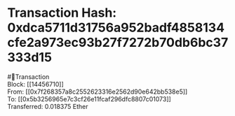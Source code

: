 
Transaction Hash: 0xdca5711d31756a952badf4858134cfe2a973ec93b27f7272b70db6bc37333d15
====================================================================================
  
#💸Transaction  
Block: [[14456710]]  
From: [[0x7f268357a8c2552623316e2562d90e642bb538e5]]  
To: [[0x5b3256965e7c3cf26e11fcaf296dfc8807c01073]]  
Transferred: 0.018375 Ether